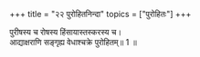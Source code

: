 +++
title = "२२ पुरोहितनिन्दा"
topics = ["पुरोहितः"]
+++
  
पुरीषस्य च रोषस्य हिंसायास्तस्करस्य च।  
आद्याक्षराणि सङ्गृह्य वेधाश्चक्रे पुरोहितम्॥ 1 ॥  